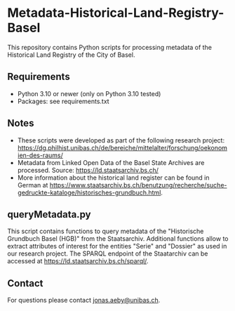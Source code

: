 # Metadata-Historical-Land-Registry-Basel
This repository contains Python scripts for processing metadata of the Historical Land Registry of the City of Basel.

## Requirements
- Python 3.10 or newer (only on Python 3.10 tested)
- Packages: see requirements.txt

## Notes
- These scripts were developed as part of the following research project: https://dg.philhist.unibas.ch/de/bereiche/mittelalter/forschung/oekonomien-des-raums/
- Metadata from Linked Open Data of the Basel State Archives are processed. Source: https://ld.staatsarchiv.bs.ch/
- More information about the historical land register can be found in German at https://www.staatsarchiv.bs.ch/benutzung/recherche/suche-gedruckte-kataloge/historisches-grundbuch.html.

## queryMetadata.py
This script contains functions to query metadata of the "Historische Grundbuch Basel (HGB)" from the Staatsarchiv. Additional functions allow to extract attributes of interest for the entities "Serie" and "Dossier" as used in our research project. The SPARQL endpoint of the Staatarchiv can be accessed at https://ld.staatsarchiv.bs.ch/sparql/.

## Contact
For questions please contact jonas.aeby@unibas.ch.